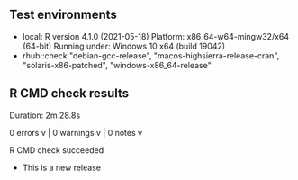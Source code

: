## Test environments
* local:
    R version 4.1.0 (2021-05-18)
    Platform: x86_64-w64-mingw32/x64 (64-bit)
    Running under: Windows 10 x64 (build 19042)
* rhub::check
    "debian-gcc-release",
    "macos-highsierra-release-cran",
    "solaris-x86-patched",
    "windows-x86_64-release"

## R CMD check results

Duration: 2m 28.8s

0 errors v | 0 warnings v | 0 notes v

R CMD check succeeded


* This is a new release 

